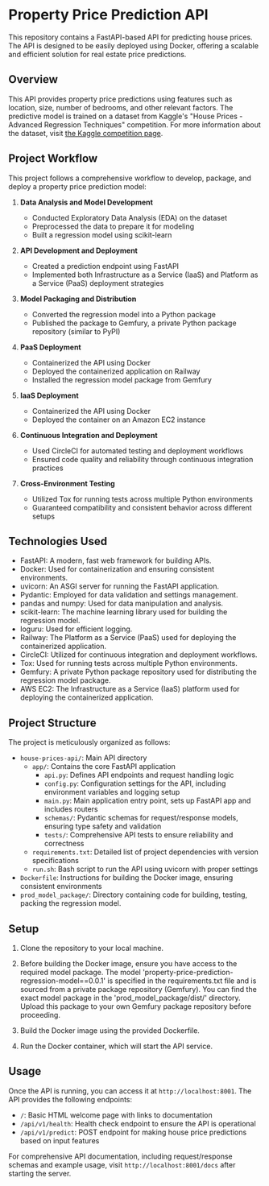 # Property Price Prediction API

This repository contains a FastAPI-based API for predicting house prices. The API is designed to be easily deployed using Docker, offering a scalable and efficient solution for real estate price predictions.

## Overview

This API provides property price predictions using features such as location, size, number of bedrooms, and other relevant factors. The predictive model is trained on a dataset from Kaggle's "House Prices - Advanced Regression Techniques" competition. For more information about the dataset, visit [the Kaggle competition page](https://www.kaggle.com/competitions/house-prices-advanced-regression-techniques).



## Project Workflow

This project follows a comprehensive workflow to develop, package, and deploy a property price prediction model:

1. **Data Analysis and Model Development**
   - Conducted Exploratory Data Analysis (EDA) on the dataset
   - Preprocessed the data to prepare it for modeling
   - Built a regression model using scikit-learn

2. **API Development and Deployment**
   - Created a prediction endpoint using FastAPI
   - Implemented both Infrastructure as a Service (IaaS) and Platform as a Service (PaaS) deployment strategies

3. **Model Packaging and Distribution**
   - Converted the regression model into a Python package
   - Published the package to Gemfury, a private Python package repository (similar to PyPI)

4. **PaaS Deployment**
   - Containerized the API using Docker
   - Deployed the containerized application on Railway
   - Installed the regression model package from Gemfury

5. **IaaS Deployment**
   - Containerized the API using Docker
   - Deployed the container on an Amazon EC2 instance

6. **Continuous Integration and Deployment**
   - Used CircleCI for automated testing and deployment workflows
   - Ensured code quality and reliability through continuous integration practices

7. **Cross-Environment Testing**
   - Utilized Tox for running tests across multiple Python environments
   - Guaranteed compatibility and consistent behavior across different setups



## Technologies Used

- FastAPI: A modern, fast web framework for building APIs.
- Docker: Used for containerization and ensuring consistent environments.
- uvicorn: An ASGI server for running the FastAPI application.
- Pydantic: Employed for data validation and settings management.
- pandas and numpy: Used for data manipulation and analysis.
- scikit-learn: The machine learning library used for building the regression model.
- loguru: Used for efficient logging.
- Railway: The Platform as a Service (PaaS) used for deploying the containerized application.
- CircleCI: Utilized for continuous integration and deployment workflows.
- Tox: Used for running tests across multiple Python environments.
- Gemfury: A private Python package repository used for distributing the regression model package.
- AWS EC2: The Infrastructure as a Service (IaaS) platform used for deploying the containerized application.

## Project Structure

The project is meticulously organized as follows:

- `house-prices-api/`: Main API directory
  - `app/`: Contains the core FastAPI application
    - `api.py`: Defines API endpoints and request handling logic
    - `config.py`: Configuration settings for the API, including environment variables and logging setup
    - `main.py`: Main application entry point, sets up FastAPI app and includes routers
    - `schemas/`: Pydantic schemas for request/response models, ensuring type safety and validation
    - `tests/`: Comprehensive API tests to ensure reliability and correctness
  - `requirements.txt`: Detailed list of project dependencies with version specifications
  - `run.sh`: Bash script to run the API using uvicorn with proper settings
- `Dockerfile`: Instructions for building the Docker image, ensuring consistent environments
- `prod_model_package/`: Directory containing code for building, testing, packing the regression model.

## Setup

1. Clone the repository to your local machine.

2. Before building the Docker image, ensure you have access to the required model package. The model 'property-price-prediction-regression-model==0.0.1' is specified in the requirements.txt file and is sourced from a private package repository (Gemfury). You can find the exact model package in the 'prod_model_package/dist/' directory. Upload this package to your own Gemfury package repository before proceeding.

3. Build the Docker image using the provided Dockerfile.

4. Run the Docker container, which will start the API service.

## Usage

Once the API is running, you can access it at `http://localhost:8001`. The API provides the following endpoints:

- `/`: Basic HTML welcome page with links to documentation
- `/api/v1/health`: Health check endpoint to ensure the API is operational
- `/api/v1/predict`: POST endpoint for making house price predictions based on input features

For comprehensive API documentation, including request/response schemas and example usage, visit `http://localhost:8001/docs` after starting the server.